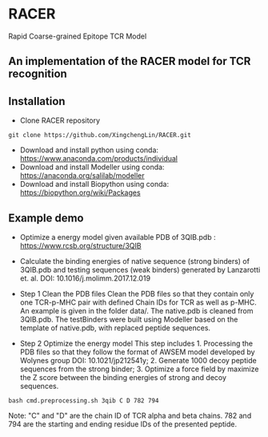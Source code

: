 # RACER
Rapid Coarse-grained Epitope TCR Model

## An implementation of the RACER model for TCR recognition


## Installation
* Clone RACER repository
```
git clone https://github.com/XingchengLin/RACER.git
```

* Download and install python using conda: https://www.anaconda.com/products/individual
* Download and install Modeller using conda: https://anaconda.org/salilab/modeller
* Download and install Biopython using conda: https://biopython.org/wiki/Packages

## Example demo
* Optimize a energy model given available PDB of 3QIB.pdb : https://www.rcsb.org/structure/3QIB
* Calculate the binding energies of native sequence (strong binders) of 3QIB.pdb and testing sequences (weak binders) generated by Lanzarotti et. al. DOI: 10.1016/j.molimm.2017.12.019

* Step 1 Clean the PDB files
Clean the PDB files so that they contain only one TCR-p-MHC pair with defined Chain IDs for TCR as well as p-MHC. An example is given in the folder data/. The native.pdb is cleaned from 3QIB.pdb. The testBinders were built using Modeller based on the template of native.pdb, with replaced peptide sequences.

* Step 2 Optimize the energy model
This step includes 1. Processing the PDB files so that they follow the format of AWSEM model developed by Wolynes group DOI: 10.1021/jp212541y; 2. Generate 1000 decoy peptide sequences from the strong binder; 3. Optimize a force field by maximize the Z score between the binding energies of strong and decoy sequences.
```
bash cmd.preprocessing.sh 3qib C D 782 794
```
Note: "C" and "D" are the chain ID of TCR alpha and beta chains. 782 and 794 are the starting and ending residue IDs of the presented peptide.






